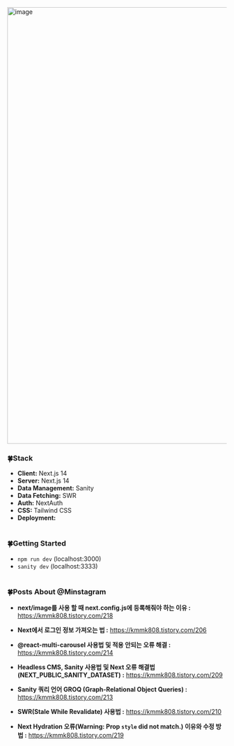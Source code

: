 <img width="1000" alt="image" src="https://github.com/user-attachments/assets/b688acd1-6c3c-42a0-baa5-eb7db2e00db3">

### 🍀Stack

- **Client:** Next.js 14 <br/>
- **Server:** Next.js 14 <br/>
- **Data Management:** Sanity <br/>
- **Data Fetching:** SWR <br/>
- **Auth:** NextAuth <br/>
- **CSS:** Tailwind CSS <br/>
- **Deployment:** <br/><br/>

### 🍀Getting Started

- `npm run dev` (localhost:3000)<br/>
- `sanity dev` (localhost:3333)<br/><br/>

### 🍀Posts About @Minstagram

- **next/image를 사용 할 때 next.config.js에 등록해줘야 하는 이유 :**
  https://kmmk808.tistory.com/218

- **Next에서 로그인 정보 가져오는 법 :**
  https://kmmk808.tistory.com/206

- **@react-multi-carousel 사용법 및 적용 안되는 오류 해결 :**
  https://kmmk808.tistory.com/214

- **Headless CMS, Sanity 사용법 및 Next 오류 해결법(NEXT_PUBLIC_SANITY_DATASET) :**
  https://kmmk808.tistory.com/209

- **Sanity 쿼리 언어 GROQ (Graph-Relational Object Queries) :**
  https://kmmk808.tistory.com/213

- **SWR(Stale While Revalidate) 사용법 :**
  https://kmmk808.tistory.com/210

- **Next Hydration 오류(Warning: Prop `style` did not match.) 이유와 수정 방법 :**
  https://kmmk808.tistory.com/219
